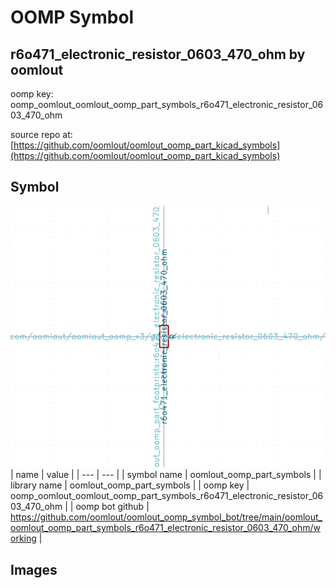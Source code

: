 # OOMP Symbol  
## r6o471_electronic_resistor_0603_470_ohm  by oomlout  
  
oomp key: oomp_oomlout_oomlout_oomp_part_symbols_r6o471_electronic_resistor_0603_470_ohm  
  
source repo at: [https://github.com/oomlout/oomlout_oomp_part_kicad_symbols](https://github.com/oomlout/oomlout_oomp_part_kicad_symbols)  
## Symbol  
  
[![working.png](working_600.png)](working.png)  
| name | value | 
| --- | --- | 
| symbol name | oomlout_oomp_part_symbols | 
| library name | oomlout_oomp_part_symbols | 
| oomp key | oomp_oomlout_oomlout_oomp_part_symbols_r6o471_electronic_resistor_0603_470_ohm | 
| oomp bot github | https://github.com/oomlout/oomlout_oomp_symbol_bot/tree/main/oomlout_oomlout_oomp_part_symbols_r6o471_electronic_resistor_0603_470_ohm/working | 
## Images  
